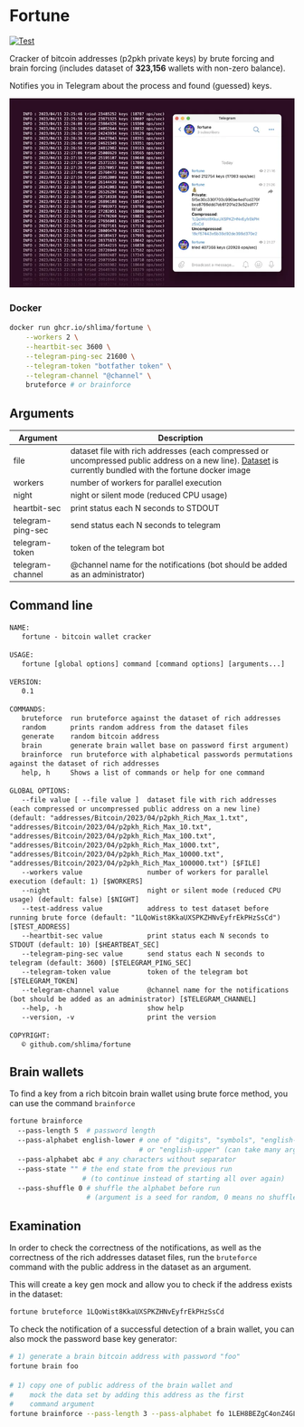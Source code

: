 # Fortune

[![Test](https://github.com/shlima/fortune/actions/workflows/test.yml/badge.svg)](https://github.com/shlima/fortune/actions/workflows/test.yml)

Cracker of bitcoin addresses (p2pkh private keys) by brute forcing 
and brain forcing (includes dataset of **323,156** wallets with non-zero balance).

Notifies you in Telegram about the process and
found (guessed) keys.

![btc cracker telegram screenshot](/docs/screenshot.webp?raw=true)

### Docker
```bash
docker run ghcr.io/shlima/fortune \
    --workers 2 \
    --heartbit-sec 3600 \
    --telegram-ping-sec 21600 \
    --telegram-token "botfather token" \
    --telegram-channel "@channel" \
    bruteforce # or brainforce 
```

## Arguments
| Argument          | Description                                                                                                                                                                       |
|-------------------|-----------------------------------------------------------------------------------------------------------------------------------------------------------------------------------|
| file              | dataset file with rich addresses (each compressed or uncompressed public address on a new line). [Dataset](/addresses/Bitcoin) is currently bundled with the fortune docker image |
| workers           | number of workers for parallel execution                                                                                                                                          |
| night             | night or silent mode (reduced CPU usage)                                                                                                                                          |
| heartbit-sec      | print status each N seconds to STDOUT                                                                                                                                             |
| telegram-ping-sec | send status each N seconds to telegram                                                                                                                                            |
| telegram-token    | token of the telegram bot                                                                                                                                                         |
| telegram-channel  | @channel name for the notifications (bot should be added as an administrator)                                                                                                     |

## Command line
```
NAME:
   fortune - bitcoin wallet cracker

USAGE:
   fortune [global options] command [command options] [arguments...]

VERSION:
   0.1

COMMANDS:
   bruteforce  run bruteforce against the dataset of rich addresses
   random      prints random address from the dataset files
   generate    random bitcoin address
   brain       generate brain wallet base on password first argument)
   brainforce  run bruteforce with alphabetical passwords permutations against the dataset of rich addresses
   help, h     Shows a list of commands or help for one command

GLOBAL OPTIONS:
   --file value [ --file value ]  dataset file with rich addresses (each compressed or uncompressed public address on a new line) (default: "addresses/Bitcoin/2023/04/p2pkh_Rich_Max_1.txt", "addresses/Bitcoin/2023/04/p2pkh_Rich_Max_10.txt", "addresses/Bitcoin/2023/04/p2pkh_Rich_Max_100.txt", "addresses/Bitcoin/2023/04/p2pkh_Rich_Max_1000.txt", "addresses/Bitcoin/2023/04/p2pkh_Rich_Max_10000.txt", "addresses/Bitcoin/2023/04/p2pkh_Rich_Max_100000.txt") [$FILE]
   --workers value                number of workers for parallel execution (default: 1) [$WORKERS]
   --night                        night or silent mode (reduced CPU usage) (default: false) [$NIGHT]
   --test-address value           address to test dataset before running brute force (default: "1LQoWist8KkaUXSPKZHNvEyfrEkPHzSsCd") [$TEST_ADDRESS]
   --heartbit-sec value           print status each N seconds to STDOUT (default: 10) [$HEARTBEAT_SEC]
   --telegram-ping-sec value      send status each N seconds to telegram (default: 3600) [$TELEGRAM_PING_SEC]
   --telegram-token value         token of the telegram bot [$TELEGRAM_TOKEN]
   --telegram-channel value       @channel name for the notifications (bot should be added as an administrator) [$TELEGRAM_CHANNEL]
   --help, -h                     show help
   --version, -v                  print the version

COPYRIGHT:
   © github.com/shlima/fortune
```

## Brain wallets

To find a key from a rich bitcoin brain wallet using brute force method, 
you can use the command `brainforce`

```bash
fortune brainforce 
  --pass-length 5  # password length 
  --pass-alphabet english-lower # one of "digits", "symbols", "english-lower", 
                                # or "english-upper" (can take many arguments)
  --pass-alphabet abc # any characters without separator
  --pass-state "" # the end state from the previous run 
                  # (to continue instead of starting all over again)                
  --pass-shuffle 0 # shuffle the alphabet before run 
                   # (argument is a seed for random, 0 means no shuffle)
```

## Examination

In order to check the correctness of the notifications,
as well as the correctness of the rich addresses dataset files,
run the `bruteforce` command with the public address in the 
dataset as an argument.

This will create a key gen mock and allow you to check if 
the address exists in the dataset:

```bash
fortune bruteforce 1LQoWist8KkaUXSPKZHNvEyfrEkPHzSsCd
```

To check the notification of a successful detection of a 
brain wallet, you can also mock the password base key 
generator:

```bash
# 1) generate a brain bitcoin address with password "foo"
fortune brain foo

# 1) copy one of public address of the brain wallet and 
#    mock the data set by adding this address as the first 
#    command argument
fortune brainforce --pass-length 3 --pass-alphabet fo 1LEH8BEZgC4onZ4GLm8UpZ3vXGAr6LYKST
```

